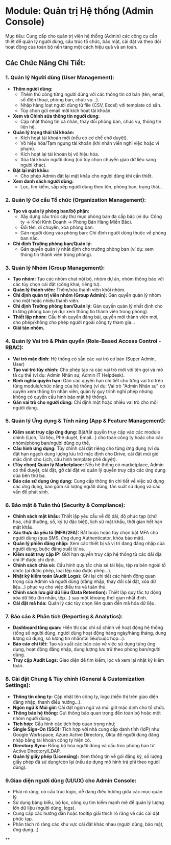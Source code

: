 # Module: Quản trị Hệ thống (Admin Console)

Mục tiêu: Cung cấp cho quản trị viên hệ thống (Admin) các công cụ cần thiết để quản lý người dùng, cấu trúc tổ chức, bảo mật, cài đặt và theo dõi hoạt động của toàn bộ nền tảng một cách hiệu quả và an toàn.

## Các Chức Năng Chi Tiết:

### 1. Quản lý Người dùng (User Management):

  * **Thêm người dùng:**
    * Thêm thủ công từng người dùng với các thông tin cơ bản (tên, email, số điện thoại, phòng ban, chức vụ...).
    * Nhập hàng loạt người dùng từ file (CSV, Excel) với template có sẵn.
    * Tùy chọn gửi email mời kích hoạt tài khoản.
  * **Xem và Chỉnh sửa thông tin người dùng:**
    * Cập nhật thông tin cá nhân, thay đổi phòng ban, chức vụ, thông tin liên hệ.
  * **Quản lý trạng thái tài khoản:** 
    * Kích hoạt tài khoản mới (nếu có cơ chế chờ duyệt).
    * Vô hiệu hóa/Tạm ngưng tài khoản (khi nhân viên nghỉ việc hoặc vi phạm).
    * Kích hoạt lại tài khoản bị vô hiệu hóa.
    * Xóa tài khoản người dùng (có tùy chọn chuyển giao dữ liệu sang người khác).
  * **Đặt lại mật khẩu:** 
    * Cho phép Admin đặt lại mật khẩu cho người dùng khi cần thiết.
  * **Xem danh sách người dùng:** 
    * Lọc, tìm kiếm, sắp xếp người dùng theo tên, phòng ban, trạng thái...
### 2. Quản lý Cơ cấu Tổ chức (Organization Management):

* **Tạo và quản lý phòng ban/bộ phận:**
  * Xây dựng cấu trúc cây thư mục phòng ban đa cấp bậc (ví dụ: Công ty -> Khối Kinh Doanh -> Phòng Bán Hàng Miền Bắc).
  * Đổi tên, di chuyển, xóa phòng ban.
  * Gán người dùng vào phòng ban: Chỉ định người dùng thuộc về phòng ban nào.
* **Chỉ định Trưởng phòng ban/Quản lý:**
  * Gán quyền quản lý nhất định cho trưởng phòng ban (ví dụ: xem thông tin thành viên trong phòng).

### 3. Quản lý Nhóm (Group Management):

* **Tạo nhóm:** Tạo các nhóm chat nội bộ, nhóm dự án, nhóm thông báo với các tùy chọn cài đặt (công khai, riêng tư).
* **Quản lý thành viên:** Thêm/xóa thành viên khỏi nhóm.
* **Chỉ định quản trị viên nhóm (Group Admin):** Gán quyền quản lý nhóm cho một hoặc nhiều thành viên.
* **Chỉ định Trưởng phòng ban/Quản lý:** Gán quyền quản lý nhất định cho trưởng phòng ban (ví dụ: xem thông tin thành viên trong phòng).
* **Thiết lập nhóm:** Cấu hình quyền đăng bài, quyền mời thành viên mới, cho phép/không cho phép người ngoài công ty tham gia...
* **Giải tán nhóm.** 

### 4. Quản lý Vai trò & Phân quyền (Role-Based Access Control - RBAC):

* **Vai trò mặc định:** Hệ thống có sẵn các vai trò cơ bản (Super Admin, User)
* **Tạo vai trò tùy chỉnh:** Cho phép tạo ra các vai trò mới với tên gọi và mô tả cụ thể (ví dụ: Admin Nhân sự, Admin IT Helpdesk).
* **Định nghĩa quyền hạn:** Gán các quyền hạn chi tiết cho từng vai trò trên từng module/chức năng của hệ thống (ví dụ: Vai trò "Admin Nhân sự" có quyền xem thông tin nhân viên, quản lý quy trình nghỉ phép nhưng không có quyền cấu hình bảo mật hệ thống).
* **Gán vai trò cho người dùng:** Chỉ định một hoặc nhiều vai trò cho mỗi người dùng.

### 5. Quản lý Ứng dụng & Tính năng (App & Feature Management):

* **Kiểm soát truy cập ứng dụng:** Bật/tắt quyền truy cập vào các module chính (Lịch, Tài liệu, Phê duyệt, Email...) cho toàn công ty hoặc cho các nhóm/phòng ban/người dùng cụ thể.
* **Cấu hình ứng dụng:** Tùy chỉnh cài đặt riêng cho từng ứng dụng (ví dụ: đặt hạn ngạch dung lượng lưu trữ mặc định cho Drive, cài đặt múi giờ mặc định cho Lịch, cấu hình template phê duyệt).
* **(Tùy chọn) Quản lý Marketplace:** Nếu hệ thống có marketplace, Admin có thể duyệt, cài đặt, gỡ cài đặt và quản lý quyền truy cập các ứng dụng của bên thứ ba.
* **Báo cáo sử dụng ứng dụng:** Cung cấp thông tin chi tiết về việc sử dụng các ứng dụng, bao gồm số lượng người dùng, tần suất sử dụng và các vấn đề phát sinh. 

### 6. Bảo mật & Tuân thủ (Security & Compliance):

* **Chính sách mật khẩu:** Thiết lập yêu cầu về độ dài, độ phức tạp (chữ hoa, chữ thường, số, ký tự đặc biệt), lịch sử mật khẩu, thời gian hết hạn mật khẩu.
* **Xác thực đa yếu tố (MFA/2FA):** Bắt buộc hoặc tùy chọn bật MFA cho người dùng (qua SMS, ứng dụng Authenticator, khóa bảo mật).
* **Quản lý phiên đăng nhập:** Xem các thiết bị và vị trí đang đăng nhập của người dùng, buộc đăng xuất từ xa.
* **Kiểm soát truy cập IP:** Giới hạn quyền truy cập hệ thống từ các dải địa chỉ IP được chỉ định.
* **Chính sách chia sẻ:** Cấu hình quy tắc chia sẻ tài liệu, tệp ra bên ngoài tổ chức (ai được phép, loại tệp nào được phép...).
* **Nhật ký kiểm toán (Audit Logs):** Ghi lại chi tiết các hành động quan trọng của Admin và người dùng (đăng nhập, thay đổi cài đặt, xóa dữ liệu...) phục vụ cho việc điều tra và tuân thủ.
* **Chính sách lưu giữ dữ liệu (Data Retention):** Thiết lập quy tắc tự động xóa dữ liệu (tin nhắn, tệp...) sau một khoảng thời gian nhất định.
* **Cài đặt mã hóa:** Quản lý các tùy chọn liên quan đến mã hóa dữ liệu.

### 7. Báo cáo & Phân tích (Reporting & Analytics):

* **Dashboard tổng quan:** Hiển thị các chỉ số chính về hoạt động hệ thống (tổng số người dùng, người dùng hoạt động hàng ngày/hàng tháng, dung lượng sử dụng, số lượng tin nhắn/tài liệu/cuộc họp...).
* **Báo cáo chi tiết:** Tạo và xuất các báo cáo về việc sử dụng từng ứng dụng, hoạt động đăng nhập, dung lượng lưu trữ theo phòng ban/người dùng.
* **Truy cập Audit Logs:** Giao diện để tìm kiếm, lọc và xem lại nhật ký kiểm toán.

### 8. Cài đặt Chung & Tùy chỉnh (General & Customization Settings):

* **Thông tin công ty:** Cập nhật tên công ty, logo (hiển thị trên giao diện đăng nhập, thanh điều hướng...).
* **Ngôn ngữ & Múi giờ:** Cài đặt ngôn ngữ và múi giờ mặc định cho tổ chức.
* **Thông báo hệ thống:** Gửi thông báo quan trọng đến toàn bộ hoặc một nhóm người dùng.
* **Tích hợp:** Cấu hình các tích hợp quan trọng như:
* **Single Sign-On (SSO):** Tích hợp với nhà cung cấp danh tính (IdP) như Google Workspace, Azure Active Directory, Okta để người dùng đăng nhập bằng tài khoản công ty hiện có.
* **Directory Sync:** Đồng bộ hóa người dùng và cấu trúc phòng ban từ Active Directory/LDAP.
* **Quản lý giấy phép (Licensing):** Xem thông tin về gói đăng ký, số lượng giấy phép đã sử dụng/còn lại (nếu áp dụng mô hình trả phí theo người dùng).

### 9.Giao diện người dùng (UI/UX) cho Admin Console:

* Phải rõ ràng, có cấu trúc logic, dễ dàng điều hướng giữa các mục quản lý.
* Sử dụng bảng biểu, bộ lọc, công cụ tìm kiếm mạnh mẽ để quản lý lượng lớn dữ liệu (người dùng, logs).
* Cung cấp các hướng dẫn hoặc tooltip giải thích rõ ràng về các cài đặt phức tạp.
* Phân tách rõ ràng các khu vực cài đặt khác nhau (người dùng, bảo mật, ứng dụng...)

**
